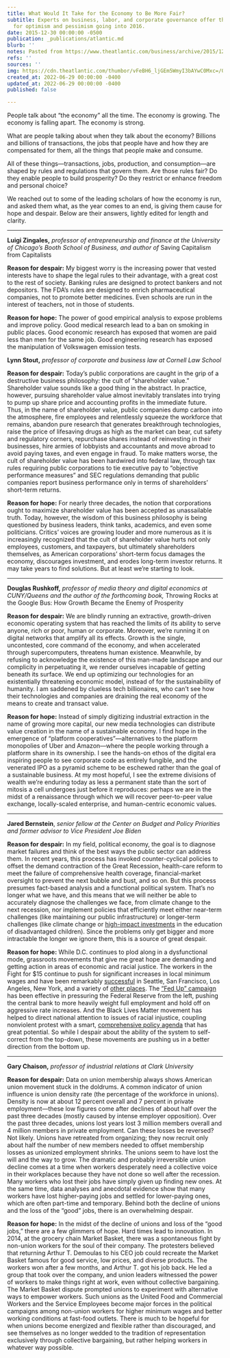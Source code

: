 ```yaml
---
title: What Would It Take for the Economy to Be More Fair?
subtitle: Experts on business, labor, and corporate governance offer their reasons
  for optimism and pessimism going into 2016.
date: 2015-12-30 00:00:00 -0500
publication: _publications/atlantic.md
blurb: ''
notes: Pasted from https://www.theatlantic.com/business/archive/2015/12/economy-fairness-rules/421809/
refs: ''
sources: ''
img: https://cdn.theatlantic.com/thumbor/vFeBH6_ljGEm5WmyI3bAYwC0Mxc=/0x104:2000x1229/976x549/media/img/mt/2015/12/HopeDespair_Infrastructure/original.jpg
created_at: 2022-06-29 00:00:00 -0400
updated_at: 2022-06-29 00:00:00 -0400
published: false

---
```

People talk about “the economy” all the time. The economy is growing. The economy is falling apart. The economy is strong.

What are people talking about when they talk about the economy? Billions and billions of transactions, the jobs that people have and how they are compensated for them, all the things that people make and consume.

All of these things—transactions, jobs, production, and consumption—are shaped by rules and regulations that govern them. Are those rules fair? Do they enable people to build prosperity? Do they restrict or enhance freedom and personal choice?

We reached out to some of the leading scholars of how the economy is run, and asked them what, as the year comes to an end, is giving them cause for hope and despair. Below are their answers, lightly edited for length and clarity.

***

**Luigi Zingales,** _professor of entrepreneurship and finance at the University of Chicago’s Booth School of Business, and author of_ Saving Capitalism from Capitalists

**Reason for despair:** My biggest worry is the increasing power that vested interests have to shape the legal rules to their advantage, with a great cost to the rest of society. Banking rules are designed to protect bankers and not depositors. The FDA’s rules are designed to enrich pharmaceutical companies, not to promote better medicines. Even schools are run in the interest of teachers, not in those of students.

**Reason for hope:** The power of good empirical analysis to expose problems and improve policy. Good medical research lead to a ban on smoking in public places. Good economic research has exposed that women are paid less than men for the same job. Good engineering research has exposed the manipulation of Volkswagen emission tests.

**Lynn Stout,** _professor of corporate and business law at Cornell Law School_

**Reason for despair:** Today’s public corporations are caught in the grip of a destructive business philosophy: the cult of “shareholder value.” Shareholder value sounds like a good thing in the abstract. In practice, however, pursuing shareholder value almost inevitably translates into trying to pump up share price and accounting profits in the immediate future. Thus, in the name of shareholder value, public companies dump carbon into the atmosphere, fire employees and relentlessly squeeze the workforce that remains, abandon pure research that generates breakthrough technologies, raise the price of lifesaving drugs as high as the market can bear, cut safety and regulatory corners, repurchase shares instead of reinvesting in their businesses, hire armies of lobbyists and accountants and move abroad to avoid paying taxes, and even engage in fraud. To make matters worse, the cult of shareholder value has been hardwired into federal law, through tax rules requiring public corporations to tie executive pay to “objective performance measures” and SEC regulations demanding that public companies report business performance only in terms of shareholders’ short-term returns.

**Reason for hope:** For nearly three decades, the notion that corporations ought to maximize shareholder value has been accepted as unassailable truth. Today, however, the wisdom of this business philosophy is being questioned by business leaders, think tanks, academics, and even some politicians. Critics’ voices are growing louder and more numerous as it is increasingly recognized that the cult of shareholder value hurts not only employees, customers, and taxpayers, but ultimately shareholders themselves, as American corporations’ short-term focus damages the economy, discourages investment, and erodes long-term investor returns. It may take years to find solutions. But at least we’re starting to look.

***

**Douglas Rushkoff,** _professor of media theory and digital economics at CUNY/Queens and the author of the forthcoming book,_ Throwing Rocks at the Google Bus: How Growth Became the Enemy of Prosperity

**Reason for despair:** We are blindly running an extractive, growth-driven economic operating system that has reached the limits of its ability to serve anyone, rich or poor, human or corporate. Moreover, we’re running it on digital networks that amplify all its effects. Growth is the single, uncontested, core command of the economy, and when accelerated through supercomputers, threatens human existence. Meanwhile, by refusing to acknowledge the existence of this man-made landscape and our complicity in perpetuating it, we render ourselves incapable of getting beneath its surface. We end up optimizing our technologies for an existentially threatening economic model, instead of for the sustainability of humanity. I am saddened by clueless tech billionaires, who can't see how their technologies and companies are draining the real economy of the means to create and transact value.

**Reason for hope:** Instead of simply digitizing industrial extraction in the name of growing more capital, our new media technologies can distribute value creation in the name of a sustainable economy. I find hope in the emergence of “platform cooperatives”—alternatives to the platform monopolies of Uber and Amazon—where the people working through a platform share in its ownership. I see the hands-on ethos of the digital era inspiring people to see corporate code as entirely fungible, and the venerated IPO as a pyramid scheme to be eschewed rather than the goal of a sustainable business. At my most hopeful, I see the extreme divisions of wealth we’re enduring today as less a permanent state than the sort of mitosis a cell undergoes just before it reproduces: perhaps we are in the midst of a renaissance through which we will recover peer-to-peer value exchange, locally-scaled enterprise, and human-centric economic values.

***

**Jared Bernstein**, _senior fellow at the Center on Budget and Policy Priorities and former advisor to Vice President Joe Biden_

**Reason for despair:** In my field, political economy, the goal is to diagnose market failures and think of the best ways the public sector can address them. In recent years, this process has invoked counter-cyclical policies to offset the demand contraction of the Great Recession, health-care reform to meet the failure of comprehensive health coverage, financial-market oversight to prevent the next bubble and bust, and so on. But this process presumes fact-based analysis and a functional political system. That’s no longer what we have, and this means that we will neither be able to accurately diagnose the challenges we face, from climate change to the next recession, nor implement policies that efficiently meet either near-term challenges (like maintaining our public infrastructure) or longer-term challenges (like climate change or [high-impact investments](https://www.whitehouse.gov/sites/default/files/docs/the_economics_of_early_childhood_investments.pdf) in the education of disadvantaged children). Since the problems only get bigger and more intractable the longer we ignore them, this is a source of great despair.

**Reason for hope:** While D.C. continues to plod along in a dysfunctional mode, grassroots movements that give me great hope are demanding and getting action in areas of economic and racial justice. The workers in the Fight for $15 continue to push for significant increases in local minimum wages and have been remarkably [successful](http://www.csmonitor.com/USA/Society/2015/1112/How-15-minimum-wage-fight-became-a-juggernaut-in-three-years-video) in Seattle, San Francisco, Los Angeles, New York, and a variety of [other places](http://fightfor15.org/from-coast-to-coast-the-fightfor15-is-winning/). The [“Fed Up” campaign](https://www.washingtonpost.com/posteverything/wp/2015/08/27/the-federal-reserve-and-the-fed-up-campaign/) has been effective in pressuring the Federal Reserve from the left, pushing the central bank to more heavily weight full employment and hold off on aggressive rate increases. And the Black Lives Matter movement has helped to direct national attention to issues of racial injustice, coupling nonviolent protest with a smart, [comprehensive policy agenda](http://www.joincampaignzero.org/#vision) that has great potential. So while I despair about the ability of the system to self-correct from the top-down, these movements are pushing us in a better direction from the bottom up.

***

**Gary Chaison,** _professor of industrial relations at Clark University_

**Reason for despair:** Data on union membership always shows American union movement stuck in the doldrums. A common indicator of union influence is union density rate (the percentage of the workforce in unions). Density is now at about 12 percent overall and 7 percent in private employment—these low figures come after declines of about half over the past three decades (mostly caused by intense employer opposition). Over the past three decades, unions lost years lost 3 million members overall and 4 million members in private employment. Can these losses be reversed? Not likely. Unions have retreated from organizing; they now recruit only about half the number of new members needed to offset membership losses as unionized employment shrinks. The unions seem to have lost the will and the way to grow. The dramatic and probably irreversible union decline comes at a time when workers desperately need a collective voice in their workplaces because they have not done so well after the recession. Many workers who lost their jobs have simply given up finding new ones. At the same time, data analyses and anecdotal evidence show that many workers have lost higher-paying jobs and settled for lower-paying ones, which are often part-time and temporary. Behind both the decline of unions and the loss of the “good” jobs, there is an overwhelming despair.

**Reason for hope:** In the midst of the decline of unions and loss of the “good jobs,” there are a few glimmers of hope. Hard times lead to innovation. In 2014, at the grocery chain Market Basket, there was a spontaneous fight by non-union workers for the soul of their company. The protesters believed that returning Arthur T. Demoulas to his CEO job could recreate the Market Basket famous for good service, low prices, and diverse products. The workers won after a few months, and Arthur T. got his job back. He led a group that took over the company, and union leaders witnessed the power of workers to make things right at work, even without collective bargaining. The Market Basket dispute prompted unions to experiment with alternative ways to empower workers. Such unions as the United Food and Commercial Workers and the Service Employees become major forces in the political campaigns among non-union workers for higher minimum wages and better working conditions at fast-food outlets. There is much to be hopeful for when unions become energized and flexible rather than discouraged, and see themselves as no longer wedded to the tradition of representation exclusively through collective bargaining, but rather helping workers in whatever way possible.